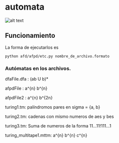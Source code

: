 ﻿# automata 

![alt text](https://files.catbox.moe/m0ej8h.jpg)

## Funcionamiento
La forma de ejecutarlos es 
```
python afd/afpd/etc.py nombre_de_archivo.formato
```

### Autómatas en los archivos.

dfaFile.dfa : (ab U b)*

afpdFile : a^{n} b^{n}

afpdFile2 : a^{n} b^{2n}

turing1.tm: palíndromos pares en sigma = {a, b}

turing2.tm: cadenas con mismo numeros de aes y bes

turing3.tm: Suma de numeros de la forma 11...11!111...1

turing_multitape1.mttm: a^{n} b^{n} c^{n}

